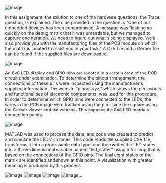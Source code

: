 ![image](https://github.com/mmurat06/HTB-Trace-Challenge/assets/107747060/77f6cfbf-7263-4144-89a7-dbdab9bbfd2e)

In this assignment, the solution to one of the hardware questions, the Trace question, is explained. The clue provided in the question is "One of our embedded devices has been compromised. A message was flashing so quickly on the debug matrix that it was unreadable, but we managed to capture one iteration. We need to figure out what's being displayed. We'll also provide you with the manufacturing files of the PCB module on which the matrix is located to assist you in your task." A CSV file and a Gerber file can be found if the supplied files are downloaded.

![image](https://github.com/mmurat06/HTB-Trace-Challenge/assets/107747060/c8185f0c-bd24-4c7a-849a-8dcc001efa7f)

An 8x8 LED display and GPIO pins are located in a certain area of the PCB circuit under examination. To determine the pinout arrangement, the connections of these pins were inspected using the manufacturer's supplied information. The website "pinout.xyz," which shows the pin layouts and functionalities of electronic components, was used for this procedure. In order to determine which GPIO pins were connected to the LEDs, the wires in the PCB image were tracked using the pin inside the square using the Gerber viewer and the website. This exposes the 8x8 LED matrix's connection points.

![image](https://github.com/mmurat06/HTB-Trace-Challenge/assets/107747060/bc64e3dc-1f09-4d2d-9fad-59c0888a1910)

MATLAB was used to process the data, and code was created to predict and simulate the LEDs' on times. This code reads the supplied CSV file, transforms it into a processable data type, and then writes the LED states into a three-dimensional variable named "led_states" using a for loop that is based on the connections of the GPIO pins. The final eight states of the matrix are identified and shown at this point. A visualization with greater meaning is produced by this process.

![image](https://github.com/mmurat06/HTB-Trace-Challenge/assets/107747060/c8f07097-0fca-4f10-b269-7856397c148b)
![image](https://github.com/mmurat06/HTB-Trace-Challenge/assets/107747060/f26a7dd7-80a8-4d4e-be53-23b35d4b0b1d)
![image](https://github.com/mmurat06/HTB-Trace-Challenge/assets/107747060/f7afc8d8-2b56-4ddd-8e52-08f8ca6b2852)
![image](https://github.com/mmurat06/HTB-Trace-Challenge/assets/107747060/96e02d5f-21b4-485a-b921-b9e1e1c009f7)...
